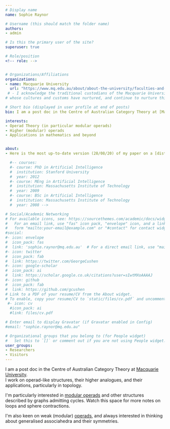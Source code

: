 ```yaml
---
# Display name
name: Sophie Raynor

# Username (this should match the folder name)
authors:
- admin

# Is this the primary user of the site?
superuser: true

# Role/position
<!-- role: -->


# Organizations/Affiliations
organizations:
- name: Macquarie University
  url: "https://www.mq.edu.au/about/about-the-university/faculties-and-departments/faculty-of-science-and-engineering/departments-and-centres/department-of-mathematics-and-statistics"
 # - I acknowledge the traditional custodians of the Macquarie University Land, the Wattamattageal clan of the Darug nation, 
# whose cultures and customs have nurtured, and continue to nurture this land. I pay my respects to Elders past, present and future.

# Short bio (displayed in user profile at end of posts)
bio: I am a post doc in the Centre of Australian Category Theory at [Macquarie University](http://www.mq.edu.au).

interests:
- Operad Theory (in particular modular operads)
- Higher (modular) operads
- Applications in mathematics and beyond


about:
- Here is the most up-to-date version (28/08/20) of my paper on a [distributive law for modular operads](files/MO210329.pdf) (CSMs).  

  #-- courses:
  #- course: PhD in Artificial Intelligence
  #  institution: Stanford University
  #  year: 2012
  #- course: MEng in Artificial Intelligence
  #  institution: Massachusetts Institute of Technology
  #  year: 2009
  #- course: BSc in Artificial Intelligence
  #  institution: Massachusetts Institute of Technology
  #  year: 2008 -->

# Social/Academic Networking
# For available icons, see: https://sourcethemes.com/academic/docs/widgets/#icons
#   For an email link, use "fas" icon pack, "envelope" icon, and a link in the
#   form "mailto:your-email@example.com" or "#contact" for contact widget.
#social:
#- icon: envelope
#  icon_pack: fas
#  link: 'sophie.raynor@mq.edu.au'  # For a direct email link, use "mailto:test@example.org".
#- icon: twitter
#  icon_pack: fab
#  link: https://twitter.com/GeorgeCushen
#- icon: google-scholar
#  icon_pack: ai
#  link: https://scholar.google.co.uk/citations?user=sIwtMXoAAAAJ
#- icon: github
#  icon_pack: fab
#  link: https://github.com/gcushen
# Link to a PDF of your resume/CV from the About widget.
# To enable, copy your resume/CV to `static/files/cv.pdf` and uncomment the lines below.  
 #- icon: cv
  #icon_pack: ai
  #link: files/cv.pdf

# Enter email to display Gravatar (if Gravatar enabled in Config)
#email: "sophie.raynor@mq.edu.au"

# Organizational groups that you belong to (for People widget)
#   Set this to `[]` or comment out if you are not using People widget.  
user_groups:
- Researchers
- Visitors
---
```


I am a post doc in the Centre of Australian Category Theory at [Macquarie University](http://www.mq.edu.au).  
I work on operad-like structures, their higher analogues, and their applications, particularly in topology.

I'm particularly interested in [modular operads](files/ModOp_v2.pdf) and other structures described by graphs admitting cycles. Watch this space for more notes on loops and sphere contractions.

I'm also keen on weak (modular) [operads](files/InfinityCacti-arXiv-version1c.pdf), and always interested in thinking about generalised associahedra and their symmetries.


